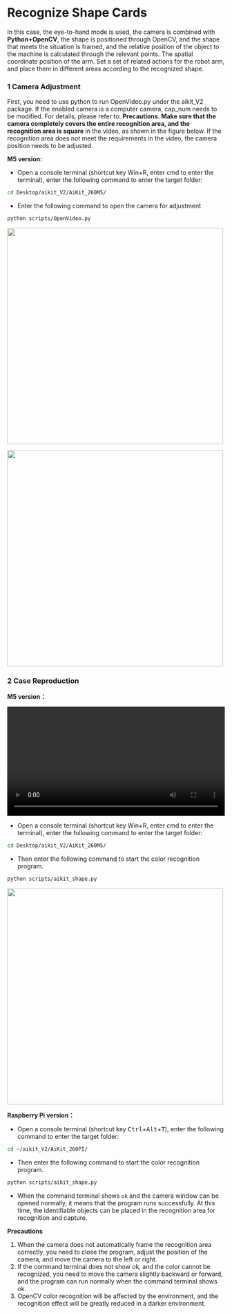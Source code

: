 
# Recognize Shape Cards

In this case, the eye-to-hand mode is used, the camera is combined with **Python+OpenCV**, the shape is positioned through OpenCV, and the shape that meets the situation is framed, and the relative position of the object to the machine is calculated through the relevant points. The spatial coordinate position of the arm. Set a set of related actions for the robot arm, and place them in different areas according to the recognized shape.


### **1 Camera Adjustment**

 First, you need to use python to run OpenVideo.py under the aikit_V2 package. If the enabled camera is a computer camera, cap_num needs to be modified. For details, please refer to: **Precautions. Make sure that the camera completely covers the entire recognition area, and the recognition area is square** in the video, as shown in the figure below. If the recognition area does not meet the requirements in the video, the camera position needs to be adjusted.

**M5 version:**

 * Open a console terminal (shortcut key Win+R, enter cmd to enter the terminal), enter the following command to enter the target folder:

```bash
cd Desktop/aikit_V2/AiKit_260M5/
```

* Enter the following command to open the camera for adjustment

```bash
python scripts/OpenVideo.py
```

<img src =../../../resourse/13-AdvancedKit/AiKitV2.0/260color-1.png
width ="500"  align = "center">

<img src =../../../resourse/13-AdvancedKit/AiKitV2.0/color-1.png
width ="500"  align = "center">

### **2 Case Reproduction**

**M5 version：**

<video id="my-video" class="video-js" controls preload="auto" width="100%" data-setup='{"aspectRatio":"16:9"}'>
  <source src="../../../resourse/13-AdvancedKit/AiKitV2.0/aikit_260M5_shape.mp4" type='video/mp4' >
</video>

 * Open a console terminal (shortcut key Win+R, enter cmd to enter the terminal), enter the following command to enter the target folder:

```bash
cd Desktop/aikit_V2/AiKit_260M5/
```

- Then enter the following command to start the color recognition program.

```bash
python scripts/aikit_shape.py
```

<img src =../../../resourse/13-AdvancedKit/AiKitV2.0/260shape-1.png
width ="500"  align = "center">

**Raspberry Pi version：**

- Open a console terminal (shortcut key <kbd>Ctrl</kbd>+<kbd>Alt</kbd>+<kbd>T</kbd>), enter the following command to enter the target folder:

```bash
cd ~/aikit_V2/AiKit_260PI/
```

- Then enter the following command to start the color recognition program.

```bash
python scripts/aikit_shape.py
```

- When the command terminal shows `ok` and the camera window can be opened normally, it means that the program runs successfully. At this time, the identifiable objects can be placed in the recognition area for recognition and capture.

**Precautions**

1. When the camera does not automatically frame the recognition area correctly, you need to close the program, adjust the position of the camera, and move the camera to the left or right.
2. If the command terminal does not show ok, and the color cannot be recognized, you need to move the camera slightly backward or forward, and the program can run normally when the command terminal shows ok.
3. OpenCV color recognition will be affected by the environment, and the recognition effect will be greatly reduced in a darker environment.
